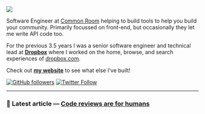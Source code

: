 ![](https://i.imgur.com/sg7sNtw.png)

Software Engineer at [Common Room](https://commonroom.io) helping to build tools to help you build your community. Primarily focussed on front-end, but occasionally they let me write API code too.

For the previous 3.5 years I was a senior software engineer and technical lead at **[Dropbox](https://dropbox.com)** where I worked on the home, browse, and search experiences of [dropbox.com](https://dropbox.com/h).

Check out **[my website](https://matthewtole.com)** to see what else I've built!

[![GitHub followers](https://img.shields.io/github/followers/matthewtole?style=for-the-badge)](https://github.com/matthewtole) [![Twitter Follow](https://img.shields.io/twitter/follow/matthewtole?style=for-the-badge)](https://twitter.com/matthewtole)

---

### 📘 Latest article &mdash; **[Code reviews are for humans](https://matthewtole.com/articles/code-reviews-are-for-humans/)**
